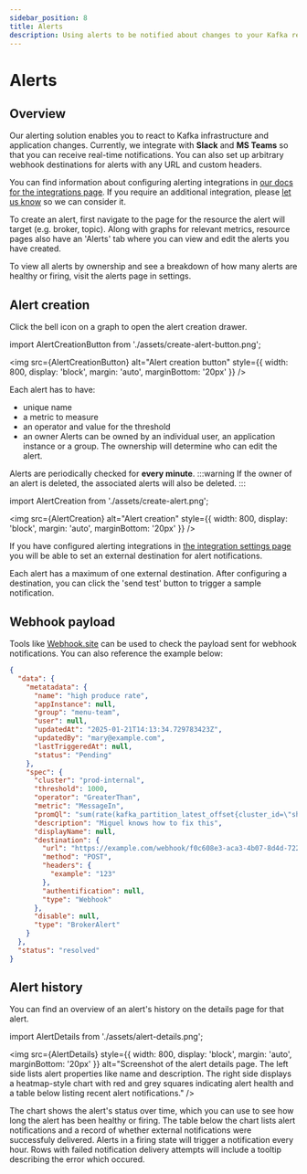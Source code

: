 ```yaml
---
sidebar_position: 8
title: Alerts
description: Using alerts to be notified about changes to your Kafka resources
---
```


# Alerts

## Overview

Our alerting solution enables you to react to Kafka infrastructure and application changes.
Currently, we integrate with **Slack** and **MS Teams** so that you can receive real-time notifications.
You can also set up arbitrary webhook destinations for alerts with any URL and custom headers.

You can find information about configuring alerting integrations in [our docs for the integrations page](/platform/navigation/settings/integrations).
If you require an additional integration, please [let us know](https://conduktor.io/roadmap) so we can consider it.

To create an alert, first navigate to the page for the resource the alert will target (e.g. broker, topic).
Along with graphs for relevant metrics, resource pages also have an 'Alerts' tab where you can view and edit the alerts you have created.

To view all alerts by ownership and see a breakdown of how many alerts are healthy or firing, visit the alerts page in settings.

## Alert creation

Click the bell icon on a graph to open the alert creation drawer.

import AlertCreationButton from './assets/create-alert-button.png';

<img src={AlertCreationButton} alt="Alert creation button" style={{ width: 800, display: 'block', margin: 'auto', marginBottom: '20px' }} />

Each alert has to have:
- unique name
- a metric to measure
- an operator and value for the threshold
- an owner
Alerts can be owned by an individual user, an application instance or a group. The ownership will determine who can edit the alert.

Alerts are periodically checked for **every minute**.
:::warning
If the owner of an alert is deleted, the associated alerts will also be deleted.
:::

import AlertCreation from './assets/create-alert.png';

<img src={AlertCreation} alt="Alert creation" style={{ width: 800, display: 'block', margin: 'auto', marginBottom: '20px' }} />

If you have configured alerting integrations in [the integration settings page](/platform/navigation/settings/integrations) you will be able to set an external destination for alert notifications.


Each alert has a maximum of one external destination. After configuring a destination, you can click the 'send test' button to trigger a sample notification.

## Webhook payload

Tools like [Webhook.site](https://webhook.site) can be used to check the payload sent for webhook notifications.
You can also reference the example below:

```json
{
  "data": {
    "metatadata": {
      "name": "high produce rate",
      "appInstance": null,
      "group": "menu-team",
      "user": null,
      "updatedAt": "2025-01-21T14:13:34.729783423Z",
      "updatedBy": "mary@example.com",
      "lastTriggeredAt": null,
      "status": "Pending"
    },
    "spec": {
      "cluster": "prod-internal",
      "threshold": 1000,
      "operator": "GreaterThan",
      "metric": "MessageIn",
      "promQl": "sum(rate(kafka_partition_latest_offset{cluster_id=\"shadow-julien\"}[1m])) > 1000",
      "description": "Miguel knows how to fix this",
      "displayName": null,
      "destination": {
        "url": "https://example.com/webhook/f0c608e3-aca3-4b07-8d4d-7226f629ade9",
        "method": "POST",
        "headers": {
          "example": "123"
        },
        "authentification": null,
        "type": "Webhook"
      },
      "disable": null,
      "type": "BrokerAlert"
    }
  },
  "status": "resolved"
}
```

## Alert history

You can find an overview of an alert's history on the details page for that alert.

import AlertDetails from './assets/alert-details.png';

<img src={AlertDetails} style={{ width: 800, display: 'block', margin: 'auto', marginBottom: '20px' }}
  alt="Screenshot of the alert details page. The left side lists alert properties like name and description. The right side displays a heatmap-style chart with red and grey squares indicating alert health and a table below listing recent alert notifications."
  />

The chart shows the alert's status over time, which you can use to see how long the alert has been healthy or firing.
The table below the chart lists alert notifications and a record of whether external notifications were successfuly delivered.
Alerts in a firing state will trigger a notification every hour.
Rows with failed notification delivery attempts will include a tooltip describing the error which occured.
